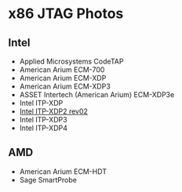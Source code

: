 # x86 JTAG Photos

## Intel
* Applied Microsystems CodeTAP
* American Arium ECM-700
* American Arium ECM-XDP
* American Arium ECM-XDP3
* ASSET Intertech (American Arium) ECM-XDP3e
* Intel ITP-XDP
* [Intel ITP-XDP2 rev02](https://github.com/Necrosys/x86-JTAG-Photos/blob/master/ITP-XDP2/ITP-XDP2_rev02.md)
* Intel ITP-XDP3
* Intel ITP-XDP4

## AMD
* American Arium ECM-HDT
* Sage SmartProbe

